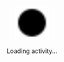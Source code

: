 <div align="center">
	<br>
	<br><br>
	<br><br>
	<br>
	<a href="#"><img src="https://raw.githubusercontent.com/arzzen/arzzen/svg/svg.svg" width="80" height="80"></a>
	<p>Loading activity...</p>
	<br>
	<br><br>
	<br><br>
	<br>
</div>
